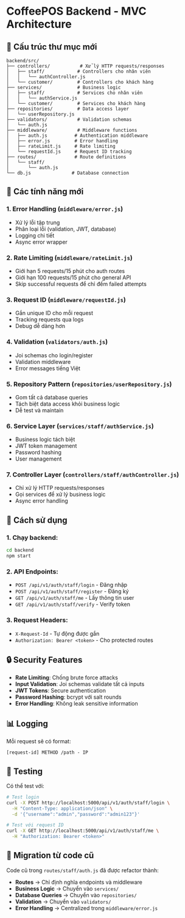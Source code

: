 # CoffeePOS Backend - MVC Architecture

## 📁 Cấu trúc thư mục mới

```
backend/src/
├── controllers/           # Xử lý HTTP requests/responses
│   ├── staff/            # Controllers cho nhân viên
│   │   └── authController.js
│   └── customer/         # Controllers cho khách hàng
├── services/             # Business logic
│   ├── staff/            # Services cho nhân viên
│   │   └── authService.js
│   └── customer/         # Services cho khách hàng
├── repositories/         # Data access layer
│   └── userRepository.js
├── validators/           # Validation schemas
│   └── auth.js
├── middleware/           # Middleware functions
│   ├── auth.js          # Authentication middleware
│   ├── error.js         # Error handling
│   ├── rateLimit.js     # Rate limiting
│   └── requestId.js     # Request ID tracking
├── routes/              # Route definitions
│   └── staff/
│       └── auth.js
└── db.js               # Database connection
```

## 🔧 Các tính năng mới

### 1. **Error Handling** (`middleware/error.js`)
- Xử lý lỗi tập trung
- Phân loại lỗi (validation, JWT, database)
- Logging chi tiết
- Async error wrapper

### 2. **Rate Limiting** (`middleware/rateLimit.js`)
- Giới hạn 5 requests/15 phút cho auth routes
- Giới hạn 100 requests/15 phút cho general API
- Skip successful requests để chỉ đếm failed attempts

### 3. **Request ID** (`middleware/requestId.js`)
- Gắn unique ID cho mỗi request
- Tracking requests qua logs
- Debug dễ dàng hơn

### 4. **Validation** (`validators/auth.js`)
- Joi schemas cho login/register
- Validation middleware
- Error messages tiếng Việt

### 5. **Repository Pattern** (`repositories/userRepository.js`)
- Gom tất cả database queries
- Tách biệt data access khỏi business logic
- Dễ test và maintain

### 6. **Service Layer** (`services/staff/authService.js`)
- Business logic tách biệt
- JWT token management
- Password hashing
- User management

### 7. **Controller Layer** (`controllers/staff/authController.js`)
- Chỉ xử lý HTTP requests/responses
- Gọi services để xử lý business logic
- Async error handling

## 🚀 Cách sử dụng

### 1. **Chạy backend:**
```bash
cd backend
npm start
```

### 2. **API Endpoints:**
- `POST /api/v1/auth/staff/login` - Đăng nhập
- `POST /api/v1/auth/staff/register` - Đăng ký
- `GET /api/v1/auth/staff/me` - Lấy thông tin user
- `GET /api/v1/auth/staff/verify` - Verify token

### 3. **Request Headers:**
- `X-Request-Id` - Tự động được gắn
- `Authorization: Bearer <token>` - Cho protected routes

## 🔒 Security Features

- **Rate Limiting**: Chống brute force attacks
- **Input Validation**: Joi schemas validate tất cả inputs
- **JWT Tokens**: Secure authentication
- **Password Hashing**: bcrypt với salt rounds
- **Error Handling**: Không leak sensitive information

## 📊 Logging

Mỗi request sẽ có format:
```
[request-id] METHOD /path - IP
```

## 🧪 Testing

Có thể test với:
```bash
# Test login
curl -X POST http://localhost:5000/api/v1/auth/staff/login \
  -H "Content-Type: application/json" \
  -d '{"username":"admin","password":"admin123"}'

# Test với request ID
curl -X GET http://localhost:5000/api/v1/auth/staff/me \
  -H "Authorization: Bearer <token>"
```

## 🔄 Migration từ code cũ

Code cũ trong `routes/staff/auth.js` đã được refactor thành:
- **Routes** → Chỉ định nghĩa endpoints và middleware
- **Business Logic** → Chuyển vào `services/`
- **Database Queries** → Chuyển vào `repositories/`
- **Validation** → Chuyển vào `validators/`
- **Error Handling** → Centralized trong `middleware/error.js`
